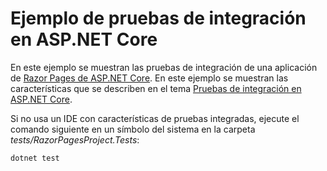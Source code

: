 # <a name="aspnet-core-integration-testing-sample"></a>Ejemplo de pruebas de integración en ASP.NET Core

En este ejemplo se muestran las pruebas de integración de una aplicación de [Razor Pages de ASP.NET Core](https://docs.microsoft.com/aspnet/core/mvc/razor-pages). En este ejemplo se muestran las características que se describen en el tema [Pruebas de integración en ASP.NET Core](https://docs.microsoft.com/aspnet/core/test/integration-tests).

Si no usa un IDE con características de pruebas integradas, ejecute el comando siguiente en un símbolo del sistema en la carpeta *tests/RazorPagesProject.Tests*:

```dotnetcli
dotnet test
```
